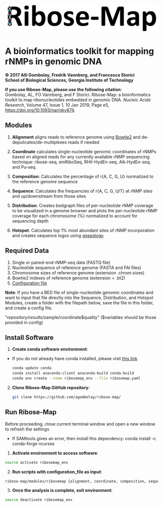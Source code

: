 ![Logo](https://github.com/agombolay/Images/blob/master/Logo.png)
# A bioinformatics toolkit for mapping rNMPs in genomic DNA
**© 2017 Alli Gombolay, Fredrik Vannberg, and Francesca Storici**  
**School of Biological Sciences, Georgia Institute of Technology**

**If you use Ribose-Map, please use the following citation**:  
Gombolay, AL, FO Vannberg, and F Storici. Ribose-Map: a bioinformatics toolkit to map ribonucleotides embedded in genomic DNA. *Nucleic Acids Research*, Volume 47, Issue 1, 10 Jan 2019, Page e5, https://doi.org/10.1093/nar/gky874. 

## Modules
1. **Alignment** aligns reads to reference genome using [Bowtie2](http://bowtie-bio.sourceforge.net/bowtie2/index.shtml) and de-depulicates/de-multiplexes reads if needed

2. **Coordinate** calculates single-nucleotide genomic coordinates of rNMPs based on aligned reads for any currently available rNMP sequencing technique: ribose-seq, emRiboSeq, RHII-HydEn-seq, Alk-HydEn-seq, and Pu-seq.  

3. **Composition**: Calculates the percentage of r{A, C, G, U} normalized to the reference genome sequence  

4. **Sequence**: Calculates the frequencies of r{A, C, G, U/T} at rNMP sites and up/downstream from those sites  

5. **Distribution**: Creates bedgraph files of per-nucleotide rNMP coverage to be visualized in a genome browser and plots the per-nucleotide rNMP coverage for each chromosome (%) normalized to account for sequencing depth

6. **Hotspot**: Calculates top 1% most abundant sites of rNMP incorporation and creates sequence logos using [ggseqlogo](https://github.com/omarwagih/ggseqlogo)

## Required Data
1. Single or paired-end rNMP-seq data (FASTQ file)
2. Nucleotide sequence of reference genome (FASTA and FAI files)
3. Chromosome sizes of reference genome (extension .chrom.sizes)
4. Bowtie2 indexes of reference genome (extension = .bt2)
5. [Configuration file](https://github.com/agombolay/ribose-map/blob/master/lib/sample.config)

**Note**: If you have a BED file of single-nucleotide genomic coordinates and want to input that file directly into the Sequence, Distribution, and Hotspot Modules, create a folder with the filepath below, save the file in this folder, and create a config file.

"$repository/results/$sample/coordinate$quality" ($variables should be those provided in config)

## Install Software

1. **Create conda software environment**:  
* If you do not already have conda installed, please visit [this link](https://docs.conda.io/projects/conda/en/latest/user-guide/install/index.html)
   ```bash
   conda update conda
   conda install anaconda-client anaconda-build conda-build
   conda env create --name ribosemap_env --file ribosemap.yaml
   ```

2. **Clone Ribose-Map GitHub repository**:  
   ```bash
   git clone https://github.com/agombolay/ribose-map/
   ```
   
## Run Ribose-Map
Before proceeding, close current terminal window and open a new window to refresh the settings  
* If SAMtools gives an error, then install this dependency: conda install -c conda-forge ncurses

1. **Activate environment to access software**:
```bash
source activate ribosemap_env
```

2. **Run scripts with configuration_file as input**:
```bash
ribose-map/modules/ribosemap {alignment, coordinate, composition, sequence, distribution, hotspot} config
```

3. **Once the analysis is complete, exit environment**:  
```bash
source deactivate ribosemap_env
```
